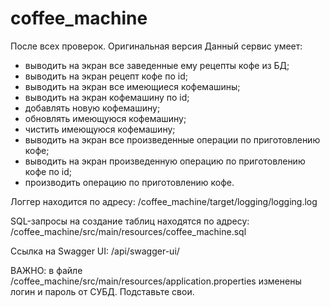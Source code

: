 # coffee_machine


После всех проверок. Оригинальная версия
Данный сервис умеет:
- выводить на экран все заведенные ему рецепты кофе из БД;
- выводить на экран рецепт кофе по id;
- выводить на экран все имеющиеся кофемашины;
- выводить на экран кофемашину по id;
- добавлять новую кофемашину;
- обновлять имеющуюся кофемашину;
- чистить имеющуюся кофемашину;
- выводить на экран все произведенные операции по приготовлению кофе;
- выводить на экран произведенную операцию по приготовлению кофе по id;
- производить операцию по приготовлению кофе.

Логгер находится по адресу: /coffee_machine/target/logging/logging.log

SQL-запросы на создание таблиц находятся по адресу: /coffee_machine/src/main/resources/coffee_machine.sql

Ссылка на Swagger UI: /api/swagger-ui/

ВАЖНО: в файле /coffee_machine/src/main/resources/application.properties изменены логин и пароль от СУБД. Подставьте свои.

